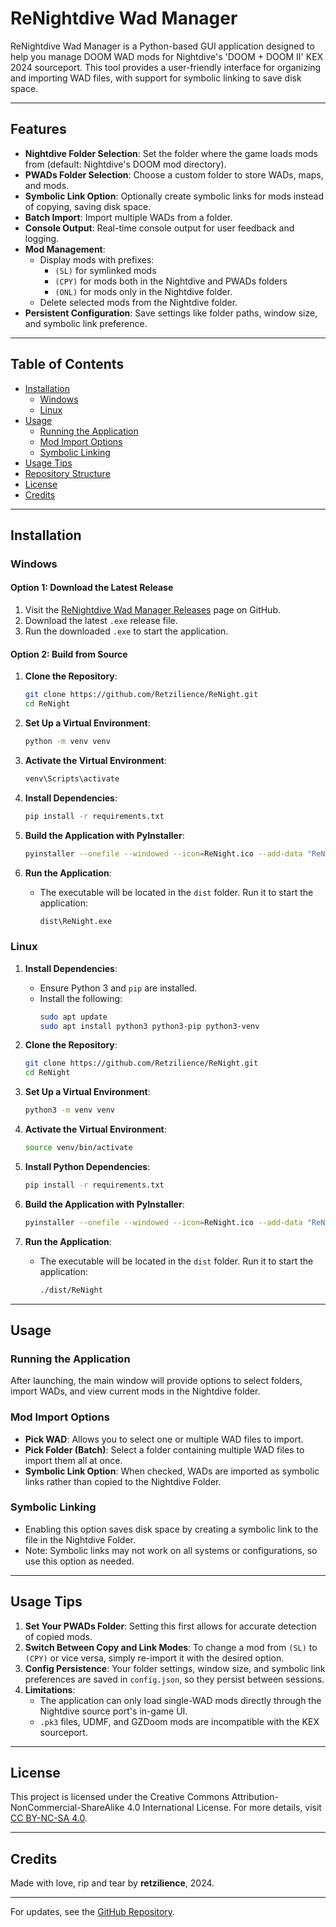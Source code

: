 # ReNightdive Wad Manager

ReNightdive Wad Manager is a Python-based GUI application designed to help you manage DOOM WAD mods for Nightdive's 'DOOM + DOOM II' KEX 2024 sourceport. This tool provides a user-friendly interface for organizing and importing WAD files, with support for symbolic linking to save disk space.

---

## Features

- **Nightdive Folder Selection**: Set the folder where the game loads mods from (default: Nightdive's DOOM mod directory).
- **PWADs Folder Selection**: Choose a custom folder to store WADs, maps, and mods.
- **Symbolic Link Option**: Optionally create symbolic links for mods instead of copying, saving disk space.
- **Batch Import**: Import multiple WADs from a folder.
- **Console Output**: Real-time console output for user feedback and logging.
- **Mod Management**:
  - Display mods with prefixes:
    - `(SL)` for symlinked mods
    - `(CPY)` for mods both in the Nightdive and PWADs folders
    - `(ONL)` for mods only in the Nightdive folder.
  - Delete selected mods from the Nightdive folder.
- **Persistent Configuration**: Save settings like folder paths, window size, and symbolic link preference.

---

## Table of Contents
- [Installation](#installation)
  - [Windows](#windows)
  - [Linux](#linux)
- [Usage](#usage)
  - [Running the Application](#running-the-application)
  - [Mod Import Options](#mod-import-options)
  - [Symbolic Linking](#symbolic-linking)
- [Usage Tips](#usage-tips)
- [Repository Structure](#repository-structure)
- [License](#license)
- [Credits](#credits)

---

## Installation

### Windows

#### Option 1: Download the Latest Release

1. Visit the [ReNightdive Wad Manager Releases](https://github.com/Retzilience/ReNight/releases) page on GitHub.
2. Download the latest `.exe` release file.
3. Run the downloaded `.exe` to start the application.

#### Option 2: Build from Source

1. **Clone the Repository**:
    ```bash
    git clone https://github.com/Retzilience/ReNight.git
    cd ReNight
    ```

2. **Set Up a Virtual Environment**:
    ```bash
    python -m venv venv
    ```

3. **Activate the Virtual Environment**:
   ```bash
   venv\Scripts\activate
   ```

4. **Install Dependencies**:
    ```bash
    pip install -r requirements.txt
    ```

5. **Build the Application with PyInstaller**:
    ```bash
    pyinstaller --onefile --windowed --icon=ReNight.ico --add-data "ReNight.ico;." ReNight.pyw
    ```

6. **Run the Application**:
   - The executable will be located in the `dist` folder. Run it to start the application:
     ```bash
     dist\ReNight.exe
     ```

### Linux

1. **Install Dependencies**:
   - Ensure Python 3 and `pip` are installed.
   - Install the following:
     ```bash
     sudo apt update
     sudo apt install python3 python3-pip python3-venv
     ```

2. **Clone the Repository**:
    ```bash
    git clone https://github.com/Retzilience/ReNight.git
    cd ReNight
    ```

3. **Set Up a Virtual Environment**:
    ```bash
    python3 -m venv venv
    ```

4. **Activate the Virtual Environment**:
    ```bash
    source venv/bin/activate
    ```

5. **Install Python Dependencies**:
    ```bash
    pip install -r requirements.txt
    ```

6. **Build the Application with PyInstaller**:
    ```bash
    pyinstaller --onefile --windowed --icon=ReNight.ico --add-data "ReNight.ico:." ReNight.pyw
    ```

7. **Run the Application**:
   - The executable will be located in the `dist` folder. Run it to start the application:
     ```bash
     ./dist/ReNight
     ```

---

## Usage

### Running the Application

After launching, the main window will provide options to select folders, import WADs, and view current mods in the Nightdive folder.

### Mod Import Options

- **Pick WAD**: Allows you to select one or multiple WAD files to import.
- **Pick Folder (Batch)**: Select a folder containing multiple WAD files to import them all at once.
- **Symbolic Link Option**: When checked, WADs are imported as symbolic links rather than copied to the Nightdive Folder.

### Symbolic Linking

- Enabling this option saves disk space by creating a symbolic link to the file in the Nightdive Folder.
- Note: Symbolic links may not work on all systems or configurations, so use this option as needed.

---

## Usage Tips

1. **Set Your PWADs Folder**: Setting this first allows for accurate detection of copied mods.
2. **Switch Between Copy and Link Modes**: To change a mod from `(SL)` to `(CPY)` or vice versa, simply re-import it with the desired option.
3. **Config Persistence**: Your folder settings, window size, and symbolic link preferences are saved in `config.json`, so they persist between sessions.
4. **Limitations**:
   - The application can only load single-WAD mods directly through the Nightdive source port's in-game UI.
   - `.pk3` files, UDMF, and GZDoom mods are incompatible with the KEX sourceport.

---

## License

This project is licensed under the Creative Commons Attribution-NonCommercial-ShareAlike 4.0 International License. For more details, visit [CC BY-NC-SA 4.0](http://creativecommons.org/licenses/by-nc-sa/4.0/).

---

## Credits

Made with love, rip and tear by **retzilience**, 2024.

---

For updates, see the [GitHub Repository](https://github.com/Retzilience/ReNight).
